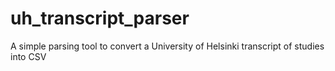 # uh_transcript_parser
A simple parsing tool to convert a University of Helsinki transcript of studies into CSV
